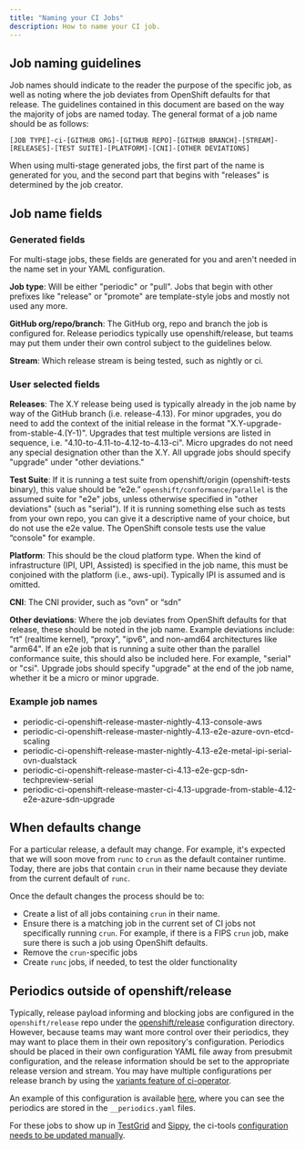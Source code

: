 ```yaml
---
title: "Naming your CI Jobs"
description: How to name your CI job.
---
```


## Job naming guidelines

Job names should indicate to the reader the purpose of the specific job,
as well as noting where the job deviates from OpenShift defaults for
that release. The guidelines contained in this document are based on the
way the majority of jobs are named today. The general format of a job
name should be as follows:

```
[JOB TYPE]-ci-[GITHUB ORG]-[GITHUB REPO]-[GITHUB BRANCH]-[STREAM]-[RELEASES]-[TEST SUITE]-[PLATFORM]-[CNI]-[OTHER DEVIATIONS]
```

When using multi-stage generated jobs, the first part of the name is
generated for you, and the second part that begins with "releases" is
determined by the job creator.

## Job name fields

### Generated fields

For multi-stage jobs, these fields are generated for you and aren't
needed in the name set in your YAML configuration.

**Job type**:  Will be either "periodic" or "pull". Jobs that begin with
other prefixes like "release" or  "promote" are template-style jobs and
mostly not used any more.

**GitHub org/repo/branch**: The GitHub org, repo and branch the job is
configured for.  Release periodics typically use openshift/release, but
teams may put them under their own control subject to the guidelines
below.

**Stream**: Which release stream is being tested, such as
nightly or ci.

### User selected fields

**Releases**: The X.Y release being used is typically already
in the job name by way of the GitHub branch (i.e. release-4.13). For
minor upgrades, you do need to add the context of the initial release
in the format "X.Y-upgrade-from-stable-4.(Y-1)". Upgrades that test
multiple versions are listed in sequence, i.e.
"4.10-to-4.11-to-4.12-to-4.13-ci". Micro upgrades do not need any
special designation other than the X.Y. All upgrade jobs should specify
"upgrade" under "other deviations."

**Test Suite**: If it is running a test suite from openshift/origin
(openshift-tests binary), this value should be “e2e.”
`openshift/conformance/parallel` is the assumed suite for "e2e" jobs,
unless otherwise specified in "other deviations" (such as "serial"). If
it is running something else such as tests from your own repo, you can
give it a descriptive name of your choice, but do not use the e2e
value. The OpenShift console tests use the value “console" for example.

**Platform**: This should be the cloud platform type. When the kind of
infrastructure (IPI, UPI, Assisted) is specified in the job name, this
must be conjoined with the platform (i.e., aws-upi).  Typically IPI
is assumed and is omitted.

**CNI**: The CNI provider, such as “ovn” or “sdn”

**Other deviations**:  Where the job deviates from OpenShift defaults
for that release, these should be noted in the job name.  Example
deviations include: “rt” (realtime kernel), “proxy”, "ipv6", and
non-amd64 architectures like "arm64".  If an e2e job that is running a
suite other than the parallel conformance suite, this should also be
included here. For example, "serial" or "csi".  Upgrade jobs should
specify "upgrade" at the end of the job name, whether it be a micro or
minor upgrade.

### Example job names

- periodic-ci-openshift-release-master-nightly-4.13-console-aws
- periodic-ci-openshift-release-master-nightly-4.13-e2e-azure-ovn-etcd-scaling
- periodic-ci-openshift-release-master-nightly-4.13-e2e-metal-ipi-serial-ovn-dualstack
- periodic-ci-openshift-release-master-ci-4.13-e2e-gcp-sdn-techpreview-serial
- periodic-ci-openshift-release-master-ci-4.13-upgrade-from-stable-4.12-e2e-azure-sdn-upgrade

## When defaults change

For a particular release, a default may change.  For example, it's
expected that we will soon move from `runc` to `crun` as the default
container runtime.  Today, there are jobs that contain `crun` in their
name because they deviate from the current default of `runc`.

Once the default changes the process should be to:

- Create a list of all jobs containing `crun` in their name.
- Ensure there is a matching job in the current set of CI jobs not
  specifically running `crun`. For example, if there is a FIPS `crun`
  job, make sure there is such a job using OpenShift defaults.
- Remove the `crun`-specific jobs
- Create `runc` jobs, if needed, to test the older functionality

## Periodics outside of openshift/release

Typically, release payload informing and blocking jobs are configured in
the `openshift/release` repo under the
[openshift/release](https://github.com/openshift/release/tree/master/ci-operator/config/openshift/release)
configuration directory.  However, because teams may want more control over their
periodics, they may want to place them in their own repository's
configuration. Periodics should be placed in their
own configuration YAML file away from presubmit configuration, and the
release information should be set to the appropriate release version and
stream.  You may have multiple configurations per release branch by
using the [variants feature of ci-operator](https://docs.ci.openshift.org/docs/how-tos/contributing-openshift-release/#variants).

An example of this configuration is available
[here](https://github.com/openshift/release/tree/c1cf20f480b19e010e6581774452d579a60a92ed/ci-operator/config/openshift/cluster-control-plane-machine-set-operator),
where you can see the periodics are stored in the `__periodics.yaml`
files.

For these jobs to show up in [TestGrid](https://testgrid.k8s.io/) and
[Sippy](https://sippy.dptools.openshift.org/), the ci-tools
[configuration needs to be updated manually](https://github.com/openshift/ci-tools/pull/3261).


